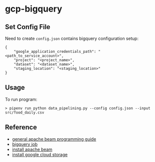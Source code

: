 # gcp-bigquery

## Set Config File

Need to create `config.json` contains bigquery configuration setup:

```
{
    "google_application_credentials_path": "<path_to_service_account>",
    "project": "<project_name>",
    "dataset": "<dataset_name>",
    "staging_location": "<staging_location>"
}
```

## Usage

To run program:

```
> pipenv run python data_pipelining.py --config config.json --input src/food_daily.csv
```

## Reference
- [general apache beam programming guide](https://beam.apache.org/documentation/programming-guide/)
- [bigquery job](https://cloud.google.com/bigquery/docs/reference/rest/v2/Job)
- [install apache beam](https://cloud.google.com/dataflow/docs/guides/installing-beam-sdk#python)
- [install google cloud storage](https://cloud.google.com/storage/docs/reference/libraries#client-libraries-install-python)